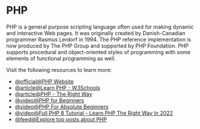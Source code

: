 # PHP

PHP is a general purpose scripting language often used for making dynamic and interactive Web pages. It was originally created by Danish-Canadian programmer Rasmus Lerdorf in 1994. The PHP reference implementation is now produced by The PHP Group and supported by PHP Foundation. PHP supports procedural and object-oriented styles of programming with some elements of functional programming as well.

Visit the following resources to learn more:

- [@official@PHP Website](https://php.net/)
- [@article@Learn PHP - W3Schools](https://www.w3schools.com/php/)
- [@article@PHP - The Right Way](https://phptherightway.com/)
- [@video@PHP for Beginners](https://www.youtube.com/watch?v=U2lQWR6uIuo\&list=PL3VM-unCzF8ipG50KDjnzhugceoSG3RTC)
- [@video@PHP For Absolute Beginners](https://www.youtube.com/watch?v=2eebptXfEvw)
- [@video@Full PHP 8 Tutorial - Learn PHP The Right Way In 2022](https://www.youtube.com/watch?v=sVbEyFZKgqk\&list=PLr3d3QYzkw2xabQRUpcZ_IBk9W50M9pe-)
- [@feed@Explore top posts about PHP](https://app.daily.dev/tags/php?ref=roadmapsh)
